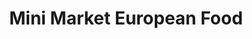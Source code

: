 ---
title: "Mini Market European Food"
url: /bolton/mini-market-european-food/
shop: Lebensmittel
---